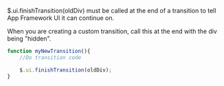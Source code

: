 $.ui.finishTransition(oldDiv) must be called at the end of a transition to tell App Framework UI it can continue on.

When you are creating a custom transition, call this at the end with the div being "hidden".

```js
function myNewTransition(){
    //Do transition code

    $.ui.finishTransition(oldDiv);
}
```